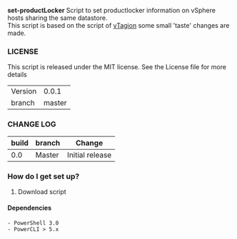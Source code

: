 **set-productLocker**
Script to set productlocker information on vSphere hosts sharing the same datastore.  
This script is based on the script of [vTagion](https://www.brianjgraf.com/2015/11/05/automate-vmware-tools-shared-product-locker-configuration/) some small 'taste' changes are made.

### LICENSE
This script is released under the MIT license. See the License file for more details

| | |
|---|---|
| Version | 0.0.1|
| branch | master|

### CHANGE LOG
|build|branch |  Change |
|---|---|---|
|0.0| Master| Initial release|

### How do I get set up?  
1. Download script


#### Dependencies

	- PowerShell 3.0
	- PowerCLI > 5.x